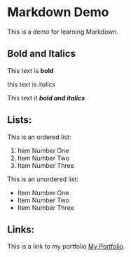 # Markdown Demo

This is a demo for learning Markdown. 

## Bold and Italics

This text is **bold**

this text is _italics_

This text it **_bold and italics_**


## Lists:

This is an ordered list:

1. Item Number One
2. Item Number Two
3. Item Number Three


This is an unordered list:
- Item Number One
- Item Number Two
- Item Number Three


## Links:

This is a link to my portfolio [My Portfolio](https://google.ca).


